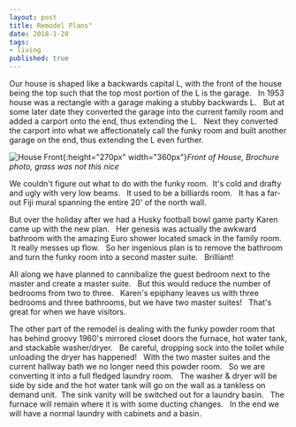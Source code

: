 ```yaml
---
layout: post
title: Remodel Plans"
date: 2018-1-20
tags:
- living
published: true
---
```


Our house is shaped like a backwards capital L, with the front of the house being the top such that the top most portion of the L is the garage. &nbsp; In 1953 house was a rectangle with a garage making a stubby backwards L. &nbsp; But at some later date they converted the garage into the current family room and added a carport onto the end, thus extending the L. &nbsp; Next they converted the carport into what we affectionately call the funky room and built another garage on the end, thus extending the L even further.

![House Front](https://user-images.githubusercontent.com/19477681/41935031-3b6cba98-793d-11e8-9aaa-665737508090.JPG){:height="270px" width="360px"}*Front of House, Brochure photo, grass was not this nice*

We couldn't figure out what to do with the funky room.  &nbsp;It's cold and drafty and ugly with very low beams. &nbsp; It used to be a billiards room. &nbsp; It has a far-out Fiji mural spanning the entire 20' of the north wall.  

But over the holiday after we had a Husky football bowl game party Karen came up with the new plan. &nbsp; Her genesis was actually the awkward bathroom with the amazing Euro shower located smack in the family room.  &nbsp;It really messes up flow. &nbsp; So her ingenious plan is to remove the bathroom and turn the funky room into a second master suite. &nbsp; Brilliant!

All along we have planned to cannibalize the guest bedroom next to the master and create a master suite. &nbsp; But this would reduce the number of bedrooms from two to three. &nbsp; Karen's epiphany leaves us with three bedrooms and three bathrooms, but we have two master suites! &nbsp;  That's great for when we have visitors.

The other part of the remodel is dealing with the funky powder room that has behind groovy 1960's mirrored closet doors the furnace, hot water tank, and stackable washer/dryer. &nbsp; Be careful, dropping sock into the toilet while unloading the dryer has happened! &nbsp; With the two master suites and the current hallway bath we no longer need this powder room. &nbsp; So we are converting it into a full fledged laundry room. &nbsp;  The washer & dryer will be side by side and the hot water tank will go on the wall as a tankless on demand unit.&nbsp;  The sink vanity will be switched out for a laundry basin. &nbsp; The furnace will remain where it is with some ducting changes. &nbsp; In the end we will have a normal laundry with cabinets and a basin.

